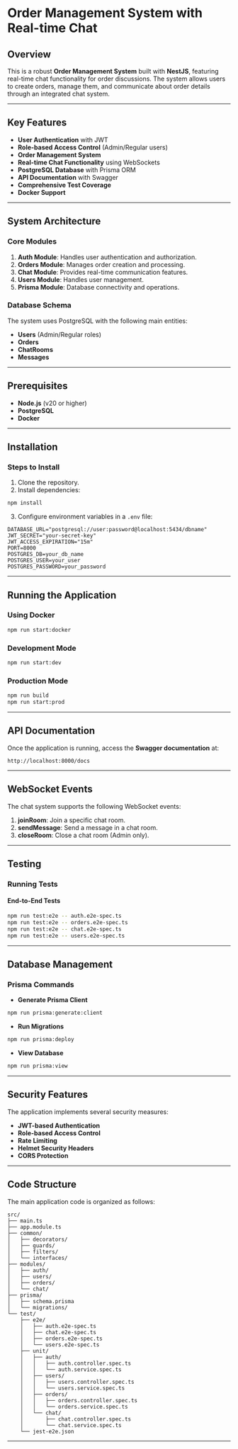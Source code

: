# Order Management System with Real-time Chat

## Overview
This is a robust **Order Management System** built with **NestJS**, featuring real-time chat functionality for order discussions. The system allows users to create orders, manage them, and communicate about order details through an integrated chat system.

---

## Key Features

- **User Authentication** with JWT
- **Role-based Access Control** (Admin/Regular users)
- **Order Management System**
- **Real-time Chat Functionality** using WebSockets
- **PostgreSQL Database** with Prisma ORM
- **API Documentation** with Swagger
- **Comprehensive Test Coverage**
- **Docker Support**

---

## System Architecture

### Core Modules
1. **Auth Module**: Handles user authentication and authorization.
2. **Orders Module**: Manages order creation and processing.
3. **Chat Module**: Provides real-time communication features.
4. **Users Module**: Handles user management.
5. **Prisma Module**: Database connectivity and operations.

### Database Schema
The system uses PostgreSQL with the following main entities:
- **Users** (Admin/Regular roles)
- **Orders**
- **ChatRooms**
- **Messages**

---

## Prerequisites

- **Node.js** (v20 or higher)
- **PostgreSQL**
- **Docker**

---

## Installation

### Steps to Install
1. Clone the repository.
2. Install dependencies:

```bash
npm install
```

3. Configure environment variables in a `.env` file:

```env
DATABASE_URL="postgresql://user:password@localhost:5434/dbname"
JWT_SECRET="your-secret-key"
JWT_ACCESS_EXPIRATION="15m"
PORT=8000
POSTGRES_DB=your_db_name
POSTGRES_USER=your_user
POSTGRES_PASSWORD=your_password
```

---

## Running the Application

### Using Docker

```bash
npm run start:docker
```

### Development Mode

```bash
npm run start:dev
```

### Production Mode

```bash
npm run build
npm run start:prod
```

---

## API Documentation

Once the application is running, access the **Swagger documentation** at:

```
http://localhost:8000/docs
```

---

## WebSocket Events

The chat system supports the following WebSocket events:

1. **joinRoom**: Join a specific chat room.
2. **sendMessage**: Send a message in a chat room.
3. **closeRoom**: Close a chat room (Admin only).

---

## Testing

### Running Tests

#### End-to-End Tests

```bash
npm run test:e2e -- auth.e2e-spec.ts
npm run test:e2e -- orders.e2e-spec.ts
npm run test:e2e -- chat.e2e-spec.ts
npm run test:e2e -- users.e2e-spec.ts
```

---

## Database Management

### Prisma Commands

- **Generate Prisma Client**

```bash
npm run prisma:generate:client
```

- **Run Migrations**

```bash
npm run prisma:deploy
```

- **View Database**

```bash
npm run prisma:view
```

---

## Security Features

The application implements several security measures:
- **JWT-based Authentication**
- **Role-based Access Control**
- **Rate Limiting**
- **Helmet Security Headers**
- **CORS Protection**

---

## Code Structure

The main application code is organized as follows:

```plaintext
src/
├── main.ts
├── app.module.ts
├── common/
│   ├── decorators/
│   ├── guards/
│   ├── filters/
│   └── interfaces/
├── modules/
│   ├── auth/
│   ├── users/
│   ├── orders/
│   └── chat/
├── prisma/
│   ├── schema.prisma
│   └── migrations/
└── test/
    ├── e2e/
    │   ├── auth.e2e-spec.ts
    │   ├── chat.e2e-spec.ts
    │   ├── orders.e2e-spec.ts
    │   └── users.e2e-spec.ts
    ├── unit/
    │   ├── auth/
    │   │   ├── auth.controller.spec.ts
    │   │   └── auth.service.spec.ts
    │   ├── users/
    │   │   ├── users.controller.spec.ts
    │   │   └── users.service.spec.ts
    │   ├── orders/
    │   │   ├── orders.controller.spec.ts
    │   │   └── orders.service.spec.ts
    │   └── chat/
    │       ├── chat.controller.spec.ts
    │       └── chat.service.spec.ts
    └── jest-e2e.json
```

---

